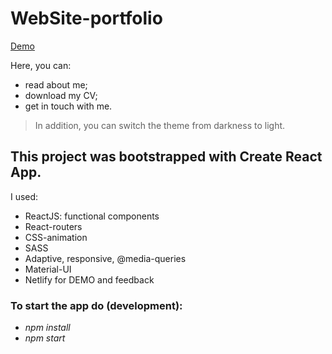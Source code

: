 # WebSite-portfolio
[Demo](https://korolmariia.netlify.app/)

Here, you can:
- read about me;
- download my CV; 
- get in touch with me.

> In addition, you can switch the theme from darkness to light.

## This project was bootstrapped with Create React App.

I used:

- ReactJS: functional components
- React-routers
- CSS-animation
- SASS
- Adaptive, responsive, @media-queries
- Material-UI
- Netlify for DEMO and feedback


### To start the app do (development):
* *npm install*
* *npm start*
